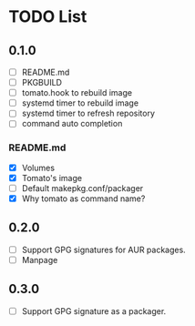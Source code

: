 # TODO List

## 0.1.0

  - [ ] README.md
  - [ ] PKGBUILD
  - [ ] tomato.hook to rebuild image
  - [ ] systemd timer to rebuild image
  - [ ] systemd timer to refresh repository
  - [ ] command auto completion

### README.md

  - [X] Volumes
  - [X] Tomato's image
  - [ ] Default makepkg.conf/packager
  - [X] Why tomato as command name?

## 0.2.0

  - [ ] Support GPG signatures for AUR packages.
  - [ ] Manpage

## 0.3.0

  - [ ] Support GPG signature as a packager.

